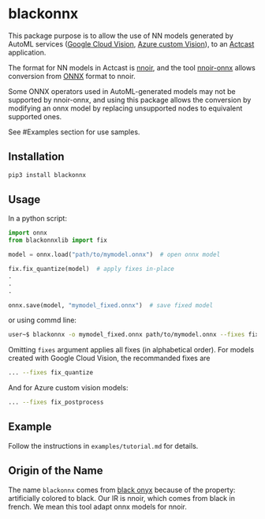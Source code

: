 # blackonnx

This package purpose is to allow the use of NN models generated by AutoML services ([Google Cloud Vision](https://cloud.google.com/vision/overview/docs#automl-vision),
[Azure custom Vision](https://azure.microsoft.com/en-us/services/cognitive-services/custom-vision-service/)),
to an [Actcast](https://actcast.io/) application.

The format for NN models in Actcast is [nnoir](https://github.com/Idein/nnoir), and the tool [nnoir-onnx](https://pypi.org/project/nnoir-onnx/) allows conversion from [ONNX](https://github.com/onnx/onnx) format to nnoir.

Some ONNX operators used in AutoML-generated models may not be supported by nnoir-onnx, and using this package allows the conversion by modifying an onnx model by replacing unsupported nodes to equivalent supported ones.

See #Examples section for use samples.

## Installation

```bash
pip3 install blackonnx
```

## Usage

In a python script:

```python
import onnx
from blackonnxlib import fix

model = onnx.load("path/to/mymodel.onnx")  # open onnx model

fix.fix_quantize(model)  # apply fixes in-place
.
.
.

onnx.save(model, "mymodel_fixed.onnx")  # save fixed model
```

or using commd line:

```bash
user~$ blackonnx -o mymodel_fixed.onnx path/to/mymodel.onnx --fixes fix_quantize 
```

Omitting `fixes` argument applies all fixes (in alphabetical order).
For models created with Google Cloud Vision, the recommanded fixes are

```bash
... --fixes fix_quantize 
```

And for Azure custom vision models:

```bash
... --fixes fix_postprocess 
```

## Example

Follow the instructions in `examples/tutorial.md` for details.

## Origin of the Name

The name `blackonnx` comes from [black onyx](https://en.wikipedia.org/wiki/Onyx) because of the property: artificially colored to black. Our IR is nnoir, which comes from black in french.
We mean this tool adapt onnx models for nnoir.
